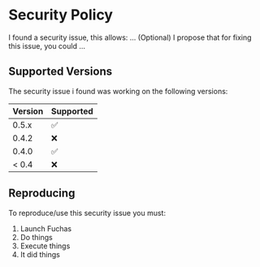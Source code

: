 # Security Policy
I found a security issue, this allows: ...
(Optional) I propose that for fixing this issue, you could ...

## Supported Versions

The security issue i found was working on the following versions:

| Version | Supported          |
| ------- | ------------------ |
| 0.5.x   | :white_check_mark: |
| 0.4.2   | :x:                |
| 0.4.0   | :white_check_mark: |
| < 0.4   | :x:                |

## Reproducing

To reproduce/use this security issue you must:
1. Launch Fuchas
2. Do things
3. Execute things
4. It did things
